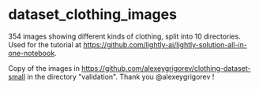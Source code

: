 # dataset_clothing_images
354 images showing different kinds of clothing, split into 10 directories.
Used for the tutorial at https://github.com/lightly-ai/lightly-solution-all-in-one-notebook.




Copy of the images in https://github.com/alexeygrigorev/clothing-dataset-small in the directory "validation". Thank you @alexeygrigorev !


